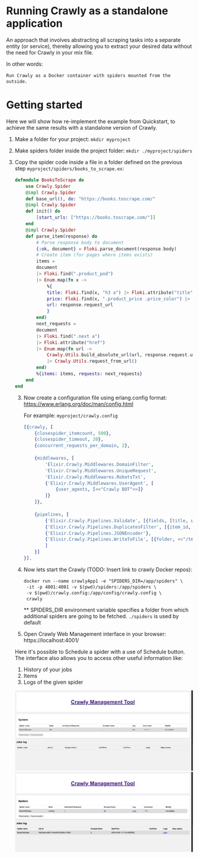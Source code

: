 # Running Crawly as a standalone application

An approach that involves abstracting all scraping tasks into a separate entity (or service), thereby allowing you to extract your desired data without the need for Crawly in your mix file.

In other words:
```
Run Crawly as a Docker container with spiders mounted from the outside.
```

# Getting started

Here we will show how re-implement the example from Quickstart, to achieve the same results with a standalone version of Crawly.

 1. Make a folder for your project: `mkdir myproject`
 2. Make spiders folder inside the project folder: `mkdir ./myproject/spiders`
 3. Copy the spider code inside a file in a folder defined on the previous step `myproject/spiders/books_to_scrape.ex`:
    ``` elixir
    defmodule BooksToScrape do
        use Crawly.Spider
        @impl Crawly.Spider
        def base_url(), do: "https://books.toscrape.com/"
        @impl Crawly.Spider
        def init() do
            [start_urls: ["https://books.toscrape.com/"]]
        end
        @impl Crawly.Spider
        def parse_item(response) do
            # Parse response body to document
            {:ok, document} = Floki.parse_document(response.body)
            # Create item (for pages where items exists)
            items =
            document
            |> Floki.find(".product_pod")
            |> Enum.map(fn x ->
                %{
                title: Floki.find(x, "h3 a") |> Floki.attribute("title") |> Floki.text(),
                price: Floki.find(x, ".product_price .price_color") |> Floki.text(),
                url: response.request_url
                }
            end)
            next_requests =
            document
            |> Floki.find(".next a")
            |> Floki.attribute("href")
            |> Enum.map(fn url ->
                Crawly.Utils.build_absolute_url(url, response.request.url)
                |> Crawly.Utils.request_from_url()
            end)
            %{items: items, requests: next_requests}
        end
    end
    ```
    3. Now create a configuration file using erlang.config format:
    https://www.erlang.org/doc/man/config.html

        For example: `myproject/crawly.config`
        ``` erlang
        [{crawly, [
            {closespider_itemcount, 500},
            {closespider_timeout, 20},
            {concurrent_requests_per_domain, 2},

            {middlewares, [
                'Elixir.Crawly.Middlewares.DomainFilter',
                'Elixir.Crawly.Middlewares.UniqueRequest',
                'Elixir.Crawly.Middlewares.RobotsTxt',
                {'Elixir.Crawly.Middlewares.UserAgent', [
                    {user_agents, [<<"Crawly BOT">>]}
                ]}
            ]},

            {pipelines, [
                {'Elixir.Crawly.Pipelines.Validate', [{fields, [title, url]}]},
                {'Elixir.Crawly.Pipelines.DuplicatesFilter', [{item_id, title}]},
                {'Elixir.Crawly.Pipelines.JSONEncoder'},
                {'Elixir.Crawly.Pipelines.WriteToFile', [{folder, <<"/tmp">>}, {extension, <<"jl">>}]}
                ]
            }]
        }].
        ```

    4. Now lets start the Crawly (TODO: Insert link to crawly Docker repos):
        ```
        docker run --name crawlyApp1 -e "SPIDERS_DIR=/app/spiders" \
         -it -p 4001:4001 -v $(pwd)/spiders:/app/spiders \
         -v $(pwd)/crawly.config:/app/config/crawly.config \
         crawly
        ```

        ** SPIDERS_DIR environment variable specifies a folder from which additional spiders are going to be fetched. `./spiders` is used by default

    5. Open Crawly Web Management interface in your browser: https://localhost:4001/

    Here it's possible to Schedule a spider with a use of Schedule button. The interface also allows you to access other useful information like:
    1. History of your jobs
    2. Items
    3. Logs of the given spider

    ![Crawly Management](./assets/management_ui.png)
    ![Crawly Management](./assets/management_ui2.png)



